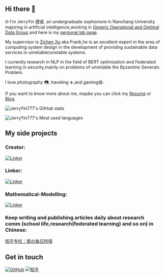 ## Hi there 👋

🤓 I'm JerryYin 骢睿, an undergraduate sophomore in Nanchang University majoring in artificial intelligence,working in [Generic Operational and Optimal Data Group](https://good.ncu.edu.cn/index.html) and here is my [personal lab page](https://good.ncu.edu.cn/~YinCR/).

My supervisor is [Zichen Xu](https://good.ncu.edu.cn/Pages/Professor.html) aka Frank,he is an excellent expert in the area of computing system design in the development of providing sustainable data services in unreliable/unstable systems.

I currently research in NLP in the field of BERT optimization and Federated learning in security,mainly on problems of unreliable the Byzantine Generals Problem.

I love photography 📷, traveling ✈️,and gaming😄.  

If you want to know more about me, maybe you can click my [Resume](https://JerryYin777.github.io) or [Blog](http://47.107.123.245/).

![JerryYin777's GitHub stats](https://github-readme-stats.vercel.app/api?username=JerryYin777&show_icons=true&theme=tokyonight)

![JerryYin777's Most used languages](https://github-readme-stats.vercel.app/api/top-langs/?username=JerryYin777&layout=compact&hide_border=true&langs_count=10)



## My side projects
### Creator:

[![Linker](https://github-readme-stats.vercel.app/api/pin?username=JerryYin777&repo=Creator&theme=radical)](https://github.com/JerryYin777/Creator)


### Linker:

[![Linker](https://github-readme-stats.vercel.app/api/pin?username=JerryYin777&repo=Linker&theme=radical)](https://github.com/JerryYin777/Linker)


### Mathematical-Modelling:

[![Linker](https://github-readme-stats.vercel.app/api/pin?username=JerryYin777&repo=Mathematical-Modelling&theme=radical)](https://github.com/JerryYin777/Mathematical-Modelling)

### Keep writing and publishing articles daily about research comm (school life,research(federated learning) and so on) in Chinese:

[知乎专栏：鹅の每日所得](https://www.zhihu.com/column/c_1531067260675940352)


## Get in touch

[![GitHub](https://img.shields.io/badge/GitHub-grey?logo=github)](https://github.com/JerryYin777)
[![知乎](https://img.shields.io/badge/知乎-white?logo=zhihu)](https://www.zhihu.com/people/ycr222)


